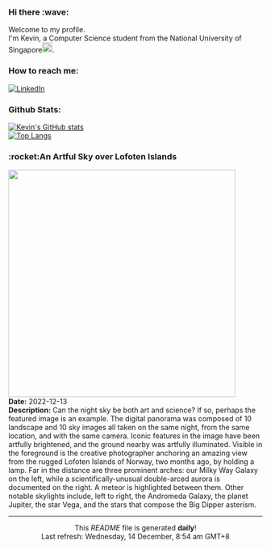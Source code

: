<h3>Hi there :wave:</h3>

Welcome to my profile.   
I'm Kevin, a Computer Science student from the National University of Singapore<img src="https://img.icons8.com/color/96/000000/singapore-circular.png" width="20px"/>.</p>

<h3>How to reach me: </h3>
<a href="https://www.linkedin.com/in/kevin-foong/"><img alt="LinkedIn" src="https://img.shields.io/badge/linkedin-%230077B5.svg?&style=for-the-badge&logo=linkedin&logoColor=white" /></a> 

<h3>Github Stats: </h3> 

[![Kevin's GitHub stats](https://github-readme-stats.vercel.app/api?username=kevin9foong&theme=tokyonight)](https://github.com/anuraghazra/github-readme-stats) <br/>
[![Top Langs](https://github-readme-stats.vercel.app/api/top-langs/?username=kevin9foong&layout=compact&theme=tokyonight)](https://github.com/anuraghazra/github-readme-stats)

<h3>:rocket:An Artful Sky over Lofoten Islands</h3> 
<img width="450" src="https:&#x2F;&#x2F;apod.nasa.gov&#x2F;apod&#x2F;image&#x2F;2212&#x2F;SkyArt_Cobianchi_2048.jpg" /><br/>
<b>Date:</b> 2022-12-13<br/>
<b>Description:</b> Can the night sky be both art and science? If so, perhaps the featured image is an example. The digital panorama was composed of 10 landscape and 10 sky images all taken on the same night, from the same location, and with the same camera.  Iconic features in the image have been artfully brightened, and the ground nearby was artfully illuminated. Visible in the foreground is the creative photographer anchoring an amazing view from the rugged Lofoten Islands of Norway, two months ago, by holding a lamp. Far in the distance are three prominent arches: our Milky Way Galaxy on the left, while a scientifically-unusual double-arced aurora is documented on the right. A meteor is highlighted between them. Other notable skylights include, left to right, the Andromeda Galaxy, the planet Jupiter, the star Vega, and the stars that compose the Big Dipper asterism.<br/>

------------
<p align="center">This <i>README</i> file is generated <b>daily</b>!</br>
Last refresh: Wednesday, 14 December, 8:54 am GMT+8<br />